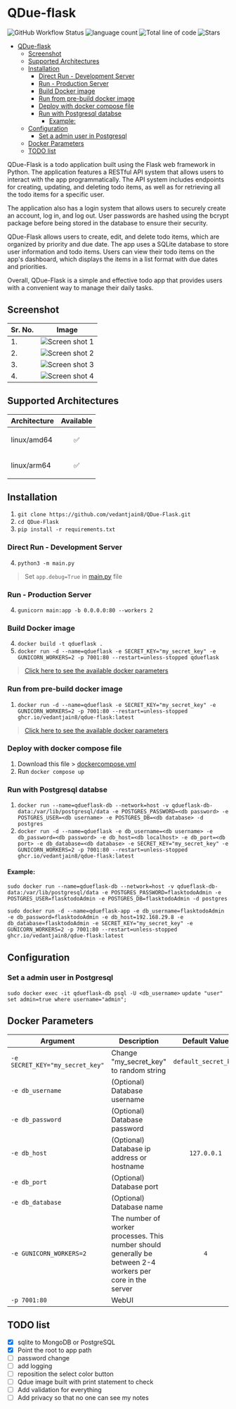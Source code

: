 # QDue-flask
![GitHub Workflow Status](https://img.shields.io/github/actions/workflow/status/vedantjain8/qdue-flask/docker-publish.yml?style=for-the-badge) ![language count](https://img.shields.io/github/languages/count/vedantjain8/qdue-flask?style=for-the-badge) ![Total line of code](https://img.shields.io/tokei/lines/github/vedantjain8/qdue-flask?style=for-the-badge) ![Stars](https://img.shields.io/github/stars/vedantjain8/qdue-flask?style=for-the-badge)

- [QDue-flask](#qdue-flask)
  - [Screenshot](#screenshot)
  - [Supported Architectures](#supported-architectures)
  - [Installation](#installation)
    - [Direct Run - Development Server](#direct-run---development-server)
    - [Run - Production Server](#run---production-server)
    - [Build Docker image](#build-docker-image)
    - [Run from pre-build docker image](#run-from-pre-build-docker-image)
    - [Deploy with docker compose file](#deploy-with-docker-compose-file)
    - [Run with Postgresql databse](#run-with-postgresql-databse)
      - [Example:](#example)
  - [Configuration](#configuration)
    - [Set a admin user in Postgresql](#set-a-admin-user-in-postgresql)
  - [Docker Parameters](#docker-parameters)
  - [TODO list](#todo-list)


QDue-Flask is a todo application built using the Flask web framework in Python. The application features a RESTful API system that allows users to interact with the app programmatically. The API system includes endpoints for creating, updating, and deleting todo items, as well as for retrieving all the todo items for a specific user.

The application also has a login system that allows users to securely create an account, log in, and log out. User passwords are hashed using the bcrypt package before being stored in the database to ensure their security.

QDue-Flask allows users to create, edit, and delete todo items, which are organized by priority and due date. The app uses a SQLite database to store user information and todo items. Users can view their todo items on the app's dashboard, which displays the items in a list format with due dates and priorities.

Overall, QDue-Flask is a simple and effective todo app that provides users with a convenient way to manage their daily tasks.

## Screenshot

| Sr. No. |  Image |
|---|---|
| 1.  | ![Screen shot 1](github/Screenshot1.png)  |
| 2.  | ![Screen shot 2](github/Screenshot2.png)  |
| 3.  | ![Screen shot 3](github/Screenshot3.png)  |
| 4.  | ![Screen shot 4](github/Screenshot4.png)  |

## Supported Architectures
| Architecture |	Available |
|---|---|
|linux/amd64 |	<p style="text-align: center;">✅</p>|
|linux/arm64|	<p style="text-align: center;">✅</p>|

## Installation
1. `git clone https://github.com/vedantjain8/QDue-Flask.git`
2. `cd QDue-Flask`
3. `pip install -r requirements.txt`

### Direct Run - Development Server
4. `python3 -m main.py`
> Set `app.debug=True` in [main.py](https://github.com/vedantjain8/qdue-flask/blob/main/main.py) file

### Run - Production Server
4. `gunicorn main:app -b 0.0.0.0:80 --workers 2`

### Build Docker image
4. `docker build -t qdueflask .`
5. `docker run -d --name=qdueflask -e SECRET_KEY="my_secret_key" -e GUNICORN_WORKERS=2 -p 7001:80 --restart=unless-stopped qdueflask`
> [Click here to see the available docker parameters](#docker-parameters)

### Run from pre-build docker image
1. `docker run -d --name=qdueflask -e SECRET_KEY="my_secret_key" -e GUNICORN_WORKERS=2 -p 7001:80 --restart=unless-stopped ghcr.io/vedantjain8/qdue-flask:latest`
> [Click here to see the available docker parameters](#docker-parameters)

### Deploy with docker compose file
1. Download this file > [dockercompose.yml](https://github.com/vedantjain8/qdue-flask/blob/main/dockercompose.yml)
2. Run `docker compose up`

### Run with Postgresql databse
1. `docker run --name=qdueflask-db --network=host -v qdueflask-db-data:/var/lib/postgresql/data -e POSTGRES_PASSWORD=<db password> -e POSTGRES_USER=<db username> -e POSTGRES_DB=<db database> -d postgres`
2. `docker run -d --name=qdueflask -e db_username=<db username> -e db_password=<db password> -e db_host=<db localhost> -e db_port=<db port> -e db_database=<db database> -e SECRET_KEY="my_secret_key" -e GUNICORN_WORKERS=2 -p 7001:80 --restart=unless-stopped ghcr.io/vedantjain8/qdue-flask:latest`

#### Example: 
```
sudo docker run --name=qdueflask-db --network=host -v qdueflask-db-data:/var/lib/postgresql/data -e POSTGRES_PASSWORD=flasktodoAdmin -e POSTGRES_USER=flasktodoAdmin -e POSTGRES_DB=flasktodoAdmin -d postgres

sudo docker run -d --name=qdueflask-app -e db_username=flasktodoAdmin -e db_password=flasktodoAdmin -e db_host=192.168.29.8 -e db_database=flasktodoAdmin -e SECRET_KEY="my_secret_key" -e GUNICORN_WORKERS=2 -p 7001:80 --restart=unless-stopped ghcr.io/vedantjain8/qdue-flask:latest
```

## Configuration

### Set a admin user in Postgresql
`sudo docker exec -it qdueflask-db psql -U <db_username>`
`update "user" set admin=true where username="admin";`

## Docker Parameters
| Argument  | Description  | Default Value |
|---|---|---|
| `-e SECRET_KEY="my_secret_key"`  | Change "my_secret_key" to random string | `default_secret_key` |
| `-e db_username` | (Optional) Database username |  |
| `-e db_password` | (Optional) Database password | |
| `-e db_host` | (Optional) Database ip address or hostname | <center>`127.0.0.1`</center> |
| `-e db_port` | (Optional) Database port | |
| `-e db_database` | (Optional) Database name | |
| `-e GUNICORN_WORKERS=2` | The number of worker processes. This number should generally be between 2-4 workers per core in the server | <center>`4`</center> |
| `-p 7001:80` | WebUI |  |

## TODO list
-[x] sqlite to MongoDB or PostgreSQL 
-[x] Point the root to app path
-[ ] password change
-[ ] add logging
-[ ] reposition the select color button
-[ ] Qdue image built with print statement to check
-[ ] Add validation for everything
-[ ] Add privacy so that no one can see my notes